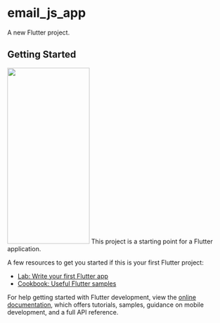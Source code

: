 # email_js_app

A new Flutter project.

## Getting Started
<img src="https://github.com/user-attachments/assets/004a7a0a-afce-4dd5-bbd0-b94b5fe6adda" width="187" height="400">
This project is a starting point for a Flutter application.

A few resources to get you started if this is your first Flutter project:

- [Lab: Write your first Flutter app](https://docs.flutter.dev/get-started/codelab)
- [Cookbook: Useful Flutter samples](https://docs.flutter.dev/cookbook)

For help getting started with Flutter development, view the
[online documentation](https://docs.flutter.dev/), which offers tutorials,
samples, guidance on mobile development, and a full API reference.
